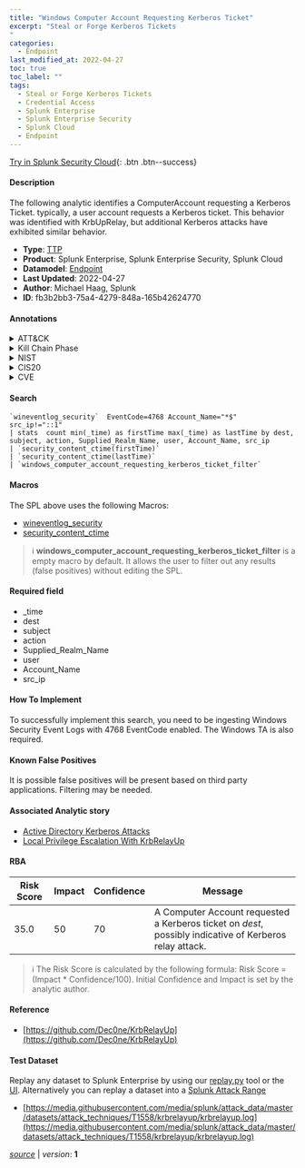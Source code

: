 ```yaml
---
title: "Windows Computer Account Requesting Kerberos Ticket"
excerpt: "Steal or Forge Kerberos Tickets
"
categories:
  - Endpoint
last_modified_at: 2022-04-27
toc: true
toc_label: ""
tags:
  - Steal or Forge Kerberos Tickets
  - Credential Access
  - Splunk Enterprise
  - Splunk Enterprise Security
  - Splunk Cloud
  - Endpoint
---
```




[Try in Splunk Security Cloud](https://www.splunk.com/en_us/products/cyber-security.html){: .btn .btn--success}

#### Description

The following analytic identifies a ComputerAccount requesting a Kerberos Ticket. typically, a user account requests a Kerberos ticket. This behavior was identified with KrbUpRelay, but additional Kerberos attacks have exhibited similar behavior.

- **Type**: [TTP](https://github.com/splunk/security_content/wiki/Detection-Analytic-Types)
- **Product**: Splunk Enterprise, Splunk Enterprise Security, Splunk Cloud
- **Datamodel**: [Endpoint](https://docs.splunk.com/Documentation/CIM/latest/User/Endpoint)
- **Last Updated**: 2022-04-27
- **Author**: Michael Haag, Splunk
- **ID**: fb3b2bb3-75a4-4279-848a-165b42624770


#### Annotations

<details>
  <summary>ATT&CK</summary>

<div markdown="1">


| ID             | Technique        |  Tactic             |
| -------------- | ---------------- |-------------------- |
| [T1558](https://attack.mitre.org/techniques/T1558/) | Steal or Forge Kerberos Tickets | Credential Access |

</div>
</details>


<details>
  <summary>Kill Chain Phase</summary>

<div markdown="1">

* Actions on Objectives


</div>
</details>


<details>
  <summary>NIST</summary>

<div markdown="1">

* DE.CM



</div>
</details>

<details>
  <summary>CIS20</summary>

<div markdown="1">

* CIS 3
* CIS 5
* CIS 16



</div>
</details>

<details>
  <summary>CVE</summary>

<div markdown="1">


</div>
</details>

#### Search 

```
`wineventlog_security`  EventCode=4768 Account_Name="*$"  src_ip!="::1" 
| stats  count min(_time) as firstTime max(_time) as lastTime by dest, subject, action, Supplied_Realm_Name, user, Account_Name, src_ip 
| `security_content_ctime(firstTime)` 
| `security_content_ctime(lastTime)` 
| `windows_computer_account_requesting_kerberos_ticket_filter`
```

#### Macros
The SPL above uses the following Macros:
* [wineventlog_security](https://github.com/splunk/security_content/blob/develop/macros/wineventlog_security.yml)
* [security_content_ctime](https://github.com/splunk/security_content/blob/develop/macros/security_content_ctime.yml)

> :information_source:
> **windows_computer_account_requesting_kerberos_ticket_filter** is a empty macro by default. It allows the user to filter out any results (false positives) without editing the SPL.

#### Required field
* _time
* dest
* subject
* action
* Supplied_Realm_Name
* user
* Account_Name
* src_ip


#### How To Implement
To successfully implement this search, you need to be ingesting Windows Security Event Logs with 4768 EventCode enabled. The Windows TA is also required.

#### Known False Positives
It is possible false positives will be present based on third party applications. Filtering may be needed.

#### Associated Analytic story
* [Active Directory Kerberos Attacks](/stories/active_directory_kerberos_attacks)
* [Local Privilege Escalation With KrbRelayUp](/stories/local_privilege_escalation_with_krbrelayup)




#### RBA

| Risk Score  | Impact      | Confidence   | Message      |
| ----------- | ----------- |--------------|--------------|
| 35.0 | 50 | 70 | A Computer Account requested a Kerberos ticket on $dest$, possibly indicative of Kerberos relay attack. |


> :information_source:
> The Risk Score is calculated by the following formula: Risk Score = (Impact * Confidence/100). Initial Confidence and Impact is set by the analytic author. 

#### Reference

* [https://github.com/Dec0ne/KrbRelayUp](https://github.com/Dec0ne/KrbRelayUp)



#### Test Dataset
Replay any dataset to Splunk Enterprise by using our [replay.py](https://github.com/splunk/attack_data#using-replaypy) tool or the [UI](https://github.com/splunk/attack_data#using-ui).
Alternatively you can replay a dataset into a [Splunk Attack Range](https://github.com/splunk/attack_range#replay-dumps-into-attack-range-splunk-server)


* [https://media.githubusercontent.com/media/splunk/attack_data/master/datasets/attack_techniques/T1558/krbrelayup/krbrelayup.log](https://media.githubusercontent.com/media/splunk/attack_data/master/datasets/attack_techniques/T1558/krbrelayup/krbrelayup.log)



[*source*](https://github.com/splunk/security_content/tree/develop/detections/endpoint/windows_computer_account_requesting_kerberos_ticket.yml) \| *version*: **1**